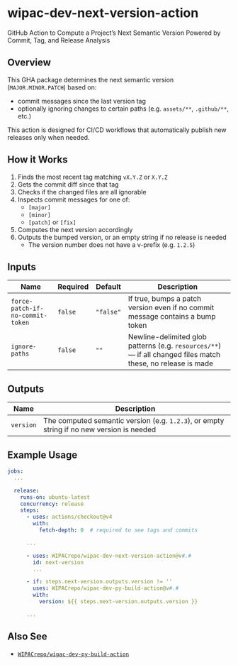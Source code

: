 # wipac-dev-next-version-action

GitHub Action to Compute a Project’s Next Semantic Version Powered by Commit, Tag, and Release Analysis

## Overview

This GHA package determines the next semantic version (`MAJOR.MINOR.PATCH`) based on:

- commit messages since the last version tag
- optionally ignoring changes to certain paths (e.g. `assets/**`, `.github/**`, etc.)

This action is designed for CI/CD workflows that automatically publish new releases only when needed.

## How it Works

1. Finds the most recent tag matching `vX.Y.Z` or `X.Y.Z`
2. Gets the commit diff since that tag
3. Checks if the changed files are all ignorable
4. Inspects commit messages for one of:
    - `[major]`
    - `[minor]`
    - `[patch]` or `[fix]`
5. Computes the next version accordingly
6. Outputs the bumped version, or an empty string if no release is needed
    - The version number does not have a v-prefix (e.g. `1.2.5`)

## Inputs

| Name                             | Required | Default   | Description                                                                                                  |
|----------------------------------|----------|-----------|--------------------------------------------------------------------------------------------------------------|
| `force-patch-if-no-commit-token` | `false`  | `"false"` | If true, bumps a patch version even if no commit message contains a bump token                               |
| `ignore-paths`                   | `false`  | `""`      | Newline-delimited glob patterns (e.g. `resources/**`) — if all changed files match these, no release is made |

## Outputs

| Name      | Description                                                                               |
|-----------|-------------------------------------------------------------------------------------------|
| `version` | The computed semantic version (e.g. `1.2.3`), or empty string if no new version is needed |

## Example Usage

```yaml
jobs:
  ...

  release:
    runs-on: ubuntu-latest
    concurrency: release
    steps:
      - uses: actions/checkout@v4
        with:
          fetch-depth: 0  # required to see tags and commits

      ...

      - uses: WIPACrepo/wipac-dev-next-version-action@v#.#
        id: next-version
        ...

      - if: steps.next-version.outputs.version != ''
        uses: WIPACrepo/wipac-dev-py-build-action@v#.#
        with:
          version: ${{ steps.next-version.outputs.version }}

      ...
```

## Also See

- [`WIPACrepo/wipac-dev-py-build-action`](https://github.com/WIPACrepo/wipac-dev-py-build-action)
